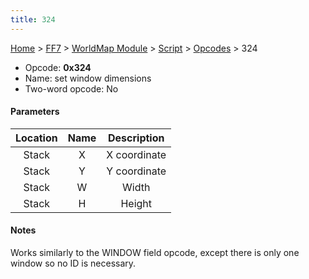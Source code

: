 ```yaml
---
title: 324
---
```


[Home](Main%20Page.md) > [FF7](FF7.md) > [WorldMap Module](FF7/WorldMap%20Module.md) > [Script](FF7/WorldMap%20Module/Script.md) > [Opcodes](FF7/WorldMap%20Module/Script/Opcodes.md) > 324

-   Opcode: **0x324**
-   Name: set window dimensions
-   Two-word opcode: No

#### Parameters

| Location | Name | Description  |
|:--------:|:----:|:------------:|
|  Stack   |  X   | X coordinate |
|  Stack   |  Y   | Y coordinate |
|  Stack   |  W   |    Width     |
|  Stack   |  H   |    Height    |

#### Notes

Works similarly to the WINDOW field opcode, except there is only one
window so no ID is necessary.
